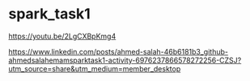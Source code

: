 # spark_task1


https://youtu.be/2LgCXBpKmg4




https://www.linkedin.com/posts/ahmed-salah-46b6181b3_github-ahmedsalahemamsparktask1-activity-6976237866578272256-CZSJ?utm_source=share&utm_medium=member_desktop
